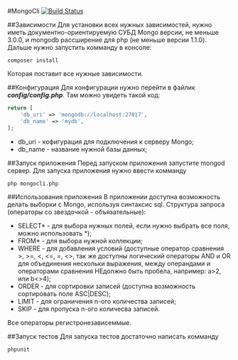 #MongoCli
[![Build Status](https://travis-ci.org/UnderTheKnife/MongoCli.svg?branch=master)](https://travis-ci.org/UnderTheKnife/MongoCli)

##Зависимости
Для установки всех нужных зависимостей, нужно иметь документно-ориентируемую СУБД Mongo версии, не меньше 3.0.0,
и mongodb рассширение для php (не меньше версии 1.1.0).
Дальше нужно запустить комманду в консоле:
```
composer install
```
Которая поставит все нужные зависимости.

##Конфигурация
Для конфигурации нужно перейти в файлик ***config/config.php***.
Там можно увидеть такой код:
```php
return [
    'db_uri' => 'mongodb://localhost:27017',
    'db_name' => 'mydb',
];
```
* db_uri - кофигурация для подключения к серверу Mongo;
* db_name - название нужной базы данных;

##Запуск приложения
Перед запуском приложения запустите mongod сервер.
Для запуска приложения нужно ввести комманду
```
php mongocli.php
```

##Использования приложения
В приложении доступна возможность делать выборки с Mongo, используя синтаксис sql.
Структура запроса (операторы со звездочкой - объязательные):
* SELECT* - для выбора нужных полей, если нужно выбрать все поля, можно использовать *);
* FROM* - для выбора нужной коллекции;
* WHERE - для добавления условий (доступные оператор сравнения >, >=, <, <=, =, <>, так же доступны логический операторы AND и OR для объединения нескольки выражения, между операндами и операторами сравнения НЕдолжно быть пробела, например: a>2, или b<>4);
* ORDER - для сортировки записей (доступна возможность сортировать поле ASC|DESC);
* LIMIT - для ограничения n-ого количества записей;
* SKIP - для пропуска n-ого количесва записей.

Все операторы регистронезависеммые.

##Запуск тестов
Для запуска тестов достаточно написать комманду
```
phpunit
```
